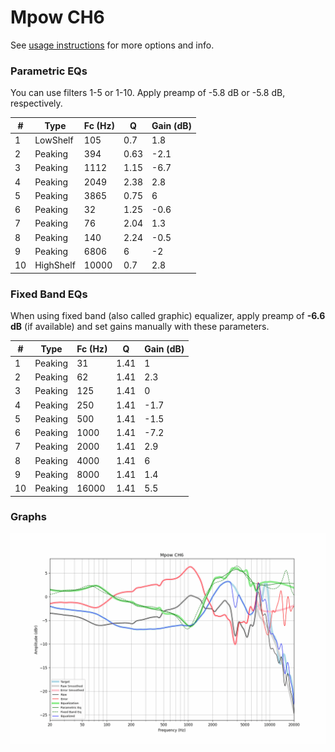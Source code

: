 # Mpow CH6
See [usage instructions](https://github.com/jaakkopasanen/AutoEq#usage) for more options and info.

### Parametric EQs
You can use filters 1-5 or 1-10. Apply preamp of -5.8 dB or -5.8 dB, respectively.

|   # | Type      |   Fc (Hz) |    Q |   Gain (dB) |
|-----|-----------|-----------|------|-------------|
|   1 | LowShelf  |       105 | 0.7  |         1.8 |
|   2 | Peaking   |       394 | 0.63 |        -2.1 |
|   3 | Peaking   |      1112 | 1.15 |        -6.7 |
|   4 | Peaking   |      2049 | 2.38 |         2.8 |
|   5 | Peaking   |      3865 | 0.75 |         6   |
|   6 | Peaking   |        32 | 1.25 |        -0.6 |
|   7 | Peaking   |        76 | 2.04 |         1.3 |
|   8 | Peaking   |       140 | 2.24 |        -0.5 |
|   9 | Peaking   |      6806 | 6    |        -2   |
|  10 | HighShelf |     10000 | 0.7  |         2.8 |

### Fixed Band EQs
When using fixed band (also called graphic) equalizer, apply preamp of **-6.6 dB** (if available) and set gains manually with these parameters.

|   # | Type    |   Fc (Hz) |    Q |   Gain (dB) |
|-----|---------|-----------|------|-------------|
|   1 | Peaking |        31 | 1.41 |         1   |
|   2 | Peaking |        62 | 1.41 |         2.3 |
|   3 | Peaking |       125 | 1.41 |         0   |
|   4 | Peaking |       250 | 1.41 |        -1.7 |
|   5 | Peaking |       500 | 1.41 |        -1.5 |
|   6 | Peaking |      1000 | 1.41 |        -7.2 |
|   7 | Peaking |      2000 | 1.41 |         2.9 |
|   8 | Peaking |      4000 | 1.41 |         6   |
|   9 | Peaking |      8000 | 1.41 |         1.4 |
|  10 | Peaking |     16000 | 1.41 |         5.5 |

### Graphs
![](./Mpow%20CH6.png)
